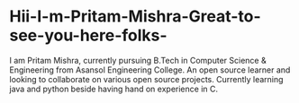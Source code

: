 # Hii-I-m-Pritam-Mishra-Great-to-see-you-here-folks-
I am Pritam Mishra, currently pursuing B.Tech in Computer Science &amp; Engineering from Asansol Engineering College. An open source learner and looking to collaborate on various open source projects. Currently learning java and python beside having hand on experience in C.
